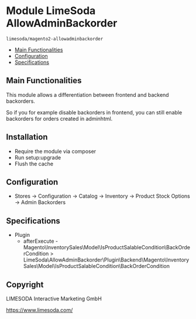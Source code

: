 # Module LimeSoda AllowAdminBackorder

    limesoda/magento2-allowadminbackorder

 - [Main Functionalities](#markdown-header-main-functionalities)
 - [Configuration](#markdown-header-configuration)
 - [Specifications](#markdown-header-specifications)


## Main Functionalities

This module allows a differentiation between frontend and backend backorders.

So if you for example disable backorders in frontend, you can still enable backorders for orders created in adminhtml.

## Installation

* Require the module via composer
* Run setup:upgrade
* Flush the cache

## Configuration

 - Stores -> Configuration -> Catalog -> Inventory -> Product Stock Options -> Admin Backorders 


## Specifications

 - Plugin
	- afterExecute - Magento\InventorySales\Model\IsProductSalableCondition\BackOrderCondition > LimeSoda\AllowAdminBackorder\Plugin\Backend\Magento\InventorySales\Model\IsProductSalableCondition\BackOrderCondition
    

## Copyright

LIMESODA Interactive Marketing GmbH 

https://www.limesoda.com/
